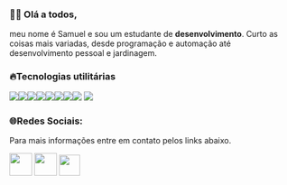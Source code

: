    
###  🍷🗿 Olá a todos,
meu nome é Samuel e sou um estudante de **desenvolvimento**. Curto as coisas mais variadas, desde programação e automação até desenvolvimento pessoal e jardinagem.
### 🔥Tecnologias utilitárias
![](https://img.shields.io/badge/HTML5-E34F26?style=for-the-badge&logo=html5&logoColor=white)![](https://img.shields.io/badge/CSS3-1572B6?style=for-the-badge&logo=css3&logoColor=white)![](https://img.shields.io/badge/Java-ED8B00?style=for-the-badge&logo=java&logoColor=white)![](https://img.shields.io/badge/R-276DC3?style=for-the-badge&logo=r&logoColor=white)![](https://img.shields.io/badge/Eclipse-2C2255?style=for-the-badge&logo=eclipse&logoColor=white)![](https://img.shields.io/badge/Visual_Studio-5C2D91?style=for-the-badge&logo=visual%20studio&logoColor=white)![](https://img.shields.io/badge/GIT-E44C30?style=for-the-badge&logo=git&logoColor=white)![](https://img.shields.io/badge/Microsoft_Edge-0078D7?style=for-the-badge&logo=Microsoft-edge&logoColor=white)
![](https://static.vecteezy.com/system/resources/previews/016/265/380/non_2x/environment-pollution-concept-with-dump-and-plant-free-vector.jpg)
###  🌐Redes Sociais:
Para mais informações entre em contato pelos links abaixo.

<a href="mailto:samuelss.contato@gmail.com" target="_blank">
<img src="https://external-content.duckduckgo.com/iu/?u=https%3A%2F%2Fclipartcraft.com%2Fimages%2Fgmail-logo-transparent-2.png&f=1&nofb=1&ipt=e199ff7f5cdc6bf58f35d85333be094fbaa28ce6750aec86c78c1e080df54256&ipo=images" width="40"></a>
<a href="https://www.instagram.com/sam_colt.1836" target="_blank">
<img src="https://external-content.duckduckgo.com/iu/?u=http%3A%2F%2Fwww.camelproductions.net%2Fwp-content%2Fuploads%2F2017%2F08%2FInstagram-Logo-2017.png&f=1&nofb=1&ipt=62fadecc885c8a857e311bcb384c412bc59d064b4f92d19f6f7ddd5e1cfcb96e&ipo=images" width="40"></a>
<a href="https://www.linkedin.com/in/samuel-da-silva-santos-328429176/" target="_blank">
<img src="https://external-content.duckduckgo.com/iu/?u=https%3A%2F%2Fblog.carltonstaffing.com%2Fwp-content%2Fuploads%2F2020%2F09%2Flinkedin-icon-logo-png-transparent-2048x2048.png&f=1&nofb=1&ipt=bad90a4aba3eeb9d8669bcf8c7565eca221f1d2d78f756c97b1fd8439920310c&ipo=images" width="37"></a>


